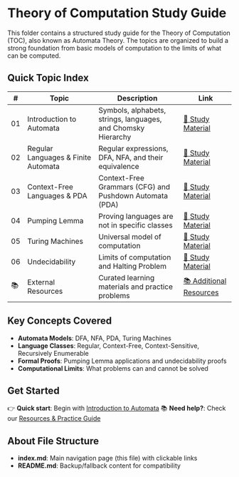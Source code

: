 # Theory of Computation Study Guide

This folder contains a structured study guide for the Theory of Computation (TOC), also known as Automata Theory. The topics are organized to build a strong foundation from basic models of computation to the limits of what can be computed.

## Quick Topic Index
| # | Topic | Description | Link |
|---|-------|-------------|------|
| 01 | Introduction to Automata | Symbols, alphabets, strings, languages, and Chomsky Hierarchy | [📖 Study Material](01_introduction_to_automata) |
| 02 | Regular Languages & Finite Automata | Regular expressions, DFA, NFA, and their equivalence | [📖 Study Material](02_regular_languages_and_finite_automata) |
| 03 | Context-Free Languages & PDA | Context-Free Grammars (CFG) and Pushdown Automata (PDA) | [📖 Study Material](03_context_free_languages_and_pushdown_automata) |
| 04 | Pumping Lemma | Proving languages are not in specific classes | [📖 Study Material](04_pumping_lemma) |
| 05 | Turing Machines | Universal model of computation | [📖 Study Material](05_turing_machines) |
| 06 | Undecidability | Limits of computation and Halting Problem | [📖 Study Material](06_undecidability) |
| 📚 | External Resources | Curated learning materials and practice problems | [📚 Additional Resources](RESOURCES) |

## Key Concepts Covered
- **Automata Models**: DFA, NFA, PDA, Turing Machines
- **Language Classes**: Regular, Context-Free, Context-Sensitive, Recursively Enumerable
- **Formal Proofs**: Pumping Lemma applications and undecidability proofs
- **Computational Limits**: What problems can and cannot be solved

## Get Started
👉 **Quick start**: Begin with [Introduction to Automata](01_introduction_to_automata)
📚 **Need help?**: Check our [Resources & Practice Guide](RESOURCES)

## About File Structure
- **index.md**: Main navigation page (this file) with clickable links
- **README.md**: Backup/fallback content for compatibility
